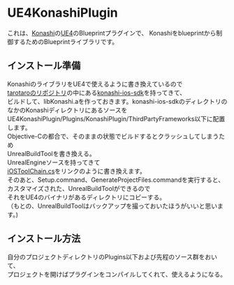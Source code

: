 # UE4KonashiPlugin
これは、[Konashi](http://konashi.ux-xu.com)の[UE4](https://www.unrealengine.com/what-is-unreal-engine-4)のBlueprintプラグインで、
Konashiをblueprintから制御するためのBlueprintライブラリです。
## インストール準備
KonashiのライブラリをUE4で使えるように書き換えているので  
[tarotaroのリポジトリ](https://github.com/tarotaro)の中にある[konashi-ios-sdk](https://github.com/tarotaro/konashi-ios-sdk)を持ってきて、  
ビルドして、libKonashi.aを作っておきます。konashi-ios-sdkのディレクトリの  
なかのKonashiディレクトリにあるソースを  
UE4KonashiPlugin/Plugins/KonashiPlugin/ThirdPartyFrameworks以下に配置します。  
Objective-Cの都合で、そのままの状態でビルドするとクラッシュしてしまうため  
UnrealBuildToolを書き換える。  
UnrealEngineソースを持ってきて  
[iOSToolChain.cs](https://gist.github.com/tarotaro/121617faffa9a1b1f467)をリンクのように書き換えます。  
そのあと、Setup.command、GenerateProjectFiles.commandを実行すると、  
カスタマイズされた、UnrealBuildToolができるので  
それをUE4のバイナリがあるディレクトリにコピーする。  
（もとの、UnrealBuildToolはバックアップを撮っておいたほうがいいと思います。)  
## インストール方法
自分のプロジェクトディレクトリのPlugins以下および先程のソース群をおいて、  
プロジェクトを開けばプラグインをコンパイルしてくれて、使えるようになる。




